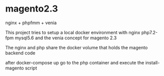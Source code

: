 # magento2.3
nginx + phpfmm + venia

This project tries to setup a local docker environment with nginx php7.2-fpm mysql5.6 and the venia concept for magento 2.3

The nginx and php share the docker volume that holds the magento backend code

after docker-compose up go to the php container and execute the install-magento script

